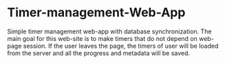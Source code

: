 # Timer-management-Web-App
Simple timer management web-app with database synchronization. The main goal for this web-site is to make timers that do not depend on web-page session. If the user leaves the page, the timers of user will be loaded from the server and all the progress and metadata will be saved.
